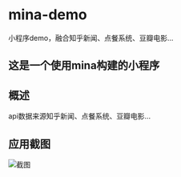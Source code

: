 # mina-demo
小程序demo，融合知乎新闻、点餐系统、豆瓣电影...


## 这是一个使用mina构建的小程序 
## 概述
api数据来源知乎新闻、点餐系统、豆瓣电影...

## 应用截图

![截图](http://www.coolivan.com/demo/images/mina_demo.gif)
